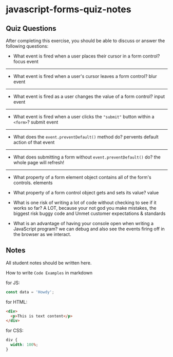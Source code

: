 # javascript-forms-quiz-notes

## Quiz Questions

After completing this exercise, you should be able to discuss or answer the following questions:

- What event is fired when a user places their cursor in a form control?
  focus event

---

- What event is fired when a user's cursor leaves a form control?
  blur event

---

- What event is fired as a user changes the value of a form control?
  input event

---

- What event is fired when a user clicks the `"submit"` button within a `<form>`?
  submit event

---

- What does the `event.preventDefault()` method do?
  pervents default action of that event

---

- What does submitting a form without `event.preventDefault()` do?
  the whole page will refresh!

---

- What property of a form element object contains all of the form's controls.
  elements

- What property of a form control object gets and sets its value?
  value

- What is one risk of writing a lot of code without checking to see if it works so far?
  A LOT, because your not god you make mistakes, the biggest risk buggy code and Unmet customer expectations & standards

- What is an advantage of having your console open when writing a JavaScript program?
  we can debug and also see the events firing off in the browser as we interact.

## Notes

All student notes should be written here.

How to write `Code Examples` in markdown

for JS:

```javascript
const data = 'Howdy';
```

for HTML:

```html
<div>
  <p>This is text content</p>
</div>
```

for CSS:

```css
div {
  width: 100%;
}
```
